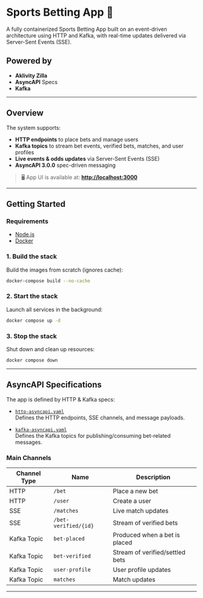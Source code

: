 # Sports Betting App 🏈

A fully containerized Sports Betting App built on an event-driven architecture using HTTP and Kafka, with real-time updates delivered via Server-Sent Events (SSE).

## Powered by 

- **Aklivity Zilla**
- **AsyncAPI** Specs
- **Kafka**

---

## Overview

The system supports:

- **HTTP endpoints** to place bets and manage users
- **Kafka topics** to stream bet events, verified bets, matches, and user profiles
- **Live events & odds updates** via Server-Sent Events (SSE)
- **AsyncAPI 3.0.0** spec-driven messaging

> 🖥️ App UI is available at: **[http://localhost:3000](http://localhost:3000)**

---

## Getting Started

### Requirements

* [Node.js](http://nodejs.org/)
* [Docker](https://www.docker.com/)


### 1. Build the stack

Build the images from scratch (ignores cache):

```bash
docker-compose build --no-cache
```

### 2. Start the stack

Launch all services in the background:

```bash
docker compose up -d
```

### 3. Stop the stack

Shut down and clean up resources:

```bash
docker compose down
```

---

## AsyncAPI Specifications

The app is defined by HTTP & Kafka specs:

- [`http-asyncapi.yaml`](./zilla/etc/specs/http-asyncapi.yaml)  
  Defines the HTTP endpoints, SSE channels, and message payloads.

- [`kafka-asyncapi.yaml`](./zilla/etc/specs/kafka-asyncapi.yaml)  
  Defines the Kafka topics for publishing/consuming bet-related messages.

### Main Channels

| Channel Type | Name                 | Description                           |
|--------------|----------------------|---------------------------------------|
| HTTP         | `/bet`               | Place a new bet                       |
| HTTP         | `/user`              | Create a user                         |
| SSE          | `/matches`           | Live match updates                    |
| SSE          | `/bet-verified/{id}` | Stream of verified bets               |
| Kafka Topic  | `bet-placed`         | Produced when a bet is placed         |
| Kafka Topic  | `bet-verified`       | Stream of verified/settled bets       |
| Kafka Topic  | `user-profile`       | User profile updates                  |
| Kafka Topic  | `matches`            | Match updates                         |

---
